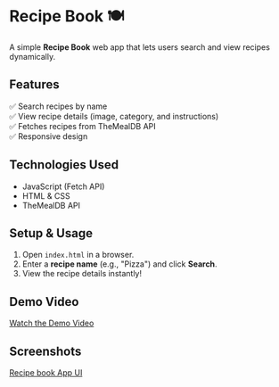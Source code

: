 # Recipe Book 🍽️

A simple **Recipe Book** web app that lets users search and view recipes dynamically.

## **Features**
✅ Search recipes by name  
✅ View recipe details (image, category, and instructions)  
✅ Fetches recipes from TheMealDB API  
✅ Responsive design  

## **Technologies Used**
- JavaScript (Fetch API)
- HTML & CSS
- TheMealDB API  

## **Setup & Usage**
1. Open `index.html` in a browser.
2. Enter a **recipe name** (e.g., "Pizza") and click **Search**.
3. View the recipe details instantly!  

## **Demo Video**
[Watch the Demo Video](https://youtu.be/EyD6oyYgqLk)

## **Screenshots**
[Recipe book App UI](./Assests/Screenshot.jpg)
